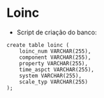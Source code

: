 # Loinc

- Script de criação do banco:

```
create table loinc (
	loinc_num VARCHAR(255),
	component VARCHAR(255),
	property VARCHAR(255),
	time_aspct VARCHAR(255),
	system VARCHAR(255),
	scale_typ VARCHAR(255)
);

```
